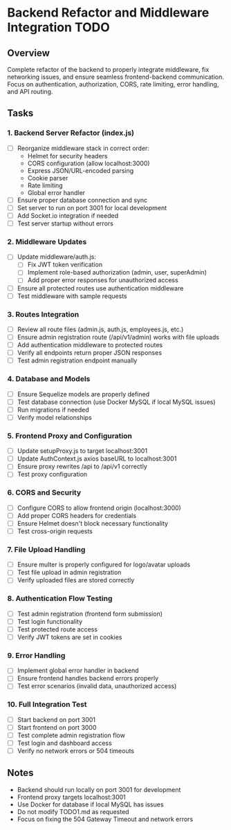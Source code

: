 # Backend Refactor and Middleware Integration TODO

## Overview
Complete refactor of the backend to properly integrate middleware, fix networking issues, and ensure seamless frontend-backend communication. Focus on authentication, authorization, CORS, rate limiting, error handling, and API routing.

## Tasks

### 1. Backend Server Refactor (index.js)
- [ ] Reorganize middleware stack in correct order:
  - Helmet for security headers
  - CORS configuration (allow localhost:3000)
  - Express JSON/URL-encoded parsing
  - Cookie parser
  - Rate limiting
  - Global error handler
- [ ] Ensure proper database connection and sync
- [ ] Set server to run on port 3001 for local development
- [ ] Add Socket.io integration if needed
- [ ] Test server startup without errors

### 2. Middleware Updates
- [ ] Update middleware/auth.js:
  - [ ] Fix JWT token verification
  - [ ] Implement role-based authorization (admin, user, superAdmin)
  - [ ] Add proper error responses for unauthorized access
- [ ] Ensure all protected routes use authentication middleware
- [ ] Test middleware with sample requests

### 3. Routes Integration
- [ ] Review all route files (admin.js, auth.js, employees.js, etc.)
- [ ] Ensure admin registration route (/api/v1/admin) works with file uploads
- [ ] Add authentication middleware to protected routes
- [ ] Verify all endpoints return proper JSON responses
- [ ] Test admin registration endpoint manually

### 4. Database and Models
- [ ] Ensure Sequelize models are properly defined
- [ ] Test database connection (use Docker MySQL if local MySQL issues)
- [ ] Run migrations if needed
- [ ] Verify model relationships

### 5. Frontend Proxy and Configuration
- [ ] Update setupProxy.js to target localhost:3001
- [ ] Update AuthContext.js axios baseURL to localhost:3001
- [ ] Ensure proxy rewrites /api to /api/v1 correctly
- [ ] Test proxy configuration

### 6. CORS and Security
- [ ] Configure CORS to allow frontend origin (localhost:3000)
- [ ] Add proper CORS headers for credentials
- [ ] Ensure Helmet doesn't block necessary functionality
- [ ] Test cross-origin requests

### 7. File Upload Handling
- [ ] Ensure multer is properly configured for logo/avatar uploads
- [ ] Test file upload in admin registration
- [ ] Verify uploaded files are stored correctly

### 8. Authentication Flow Testing
- [ ] Test admin registration (frontend form submission)
- [ ] Test login functionality
- [ ] Test protected route access
- [ ] Verify JWT tokens are set in cookies

### 9. Error Handling
- [ ] Implement global error handler in backend
- [ ] Ensure frontend handles backend errors properly
- [ ] Test error scenarios (invalid data, unauthorized access)

### 10. Full Integration Test
- [ ] Start backend on port 3001
- [ ] Start frontend on port 3000
- [ ] Test complete admin registration flow
- [ ] Test login and dashboard access
- [ ] Verify no network errors or 504 timeouts

## Notes
- Backend should run locally on port 3001 for development
- Frontend proxy targets localhost:3001
- Use Docker for database if local MySQL has issues
- Do not modify TODO1.md as requested
- Focus on fixing the 504 Gateway Timeout and network errors

